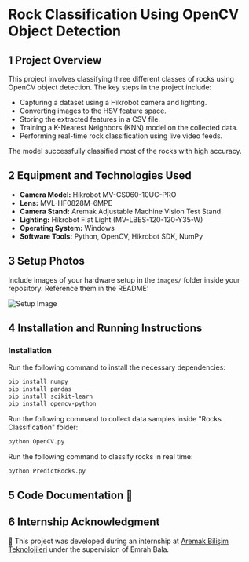 # Rock Classification Using OpenCV Object Detection

## 1 Project Overview

This project involves classifying three different classes of rocks using OpenCV object detection. The key steps in the project include:

- Capturing a dataset using a Hikrobot camera and lighting.
- Converting images to the HSV feature space.
- Storing the extracted features in a CSV file.
- Training a K-Nearest Neighbors (KNN) model on the collected data.
- Performing real-time rock classification using live video feeds.

The model successfully classified most of the rocks with high accuracy.

## 2 Equipment and Technologies Used

- **Camera Model:** Hikrobot MV-CS060-10UC-PRO
- **Lens:** MVL-HF0828M-6MPE
- **Camera Stand:** Aremak Adjustable Machine Vision Test Stand
- **Lighting:** Hikrobot Flat Light (MV-LBES-120-120-Y35-W)
- **Operating System:** Windows
- **Software Tools:** Python, OpenCV, Hikrobot SDK, NumPy

## 3 Setup Photos

Include images of your hardware setup in the `images/` folder inside your repository. Reference them in the README:

![Setup Image](images/my-setup.jpg)

## 4 Installation and Running Instructions 

### Installation

Run the following command to install the necessary dependencies:

```bash
pip install numpy
pip install pandas
pip install scikit-learn
pip install opencv-python
```
Run the following command to collect data samples inside "Rocks Classification" folder:

```bash
python OpenCV.py
```

Run the following command to classify rocks in real time:

```bash
python PredictRocks.py
```
## 5 Code Documentation 📜

## 6 Internship Acknowledgment 

🏢 This project was developed during an internship at [Aremak Bilişim Teknolojileri](https://www.aremak.com.tr) under the supervision of Emrah Bala.

